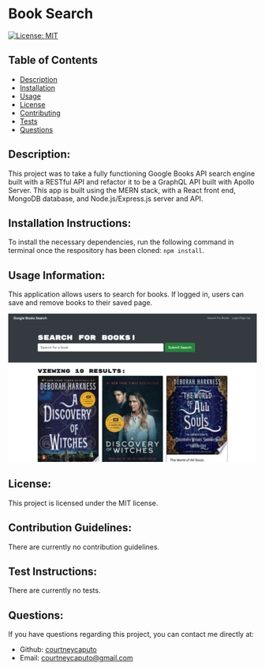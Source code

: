 # Book Search

[![License: MIT](https://img.shields.io/badge/License-MIT-blue.svg)](https://opensource.org/licenses/MIT)


## Table of Contents
- [Description](#description)
- [Installation](#installation)
- [Usage](#usage)
- [License](#license)
- [Contributing](#contributing)
- [Tests](#tests)
- [Questions](#questions)
    
## Description: <a name="description"></a>
This project was to take a fully functioning Google Books API search engine built with a RESTful API and refactor it to be a GraphQL API built with Apollo Server. This app is built using the MERN stack, with a React front end, MongoDB database, and Node.js/Express.js server and API.

## Installation Instructions: <a name="installation"></a>
To install the necessary dependencies, run the following command in terminal once the respository has been cloned: `npm install`. 

## Usage Information: <a name="usage"></a>
This application allows users to search for books. If logged in, users can save and remove books to their saved page.

<img src="client/public/images/screenshot.png">

## License: <a name="license"></a>
This project is licensed under the MIT license.

## Contribution Guidelines: <a name="contributing"></a>
There are currently no contribution guidelines.

## Test Instructions: <a name="tests"></a>
There are currently no tests.

## Questions: <a name="questions"></a>
If you have questions regarding this project, you can contact me directly at:
* Github: <a href="https://github.com/courtneycaputo">courtneycaputo</a>
* Email: <a href="mailto:courtneycaputo@gmail.com">courtneycaputo@gmail.com</a>